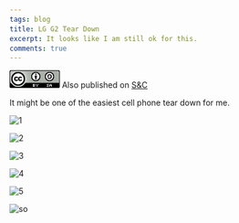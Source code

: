 ```yaml
---
tags: blog
title: LG G2 Tear Down
excerpt: It looks like I am still ok for this.
comments: true
---
```


![cc](/public/cc.png) Also published on [S&C](https://soandcandy.us)

It might be one of the easiest cell phone tear down for me.

![1](https://i.imgur.com/uaUQFzX.jpg)

![2](https://i.imgur.com/7X6odT5.jpg)

![3](https://i.imgur.com/D7hxhID.jpg)

![4](https://i.imgur.com/WLoaFWZ.jpg)

![5](https://i.imgur.com/vCJhcOx.jpg)




![so](/public/favicon.ico)


